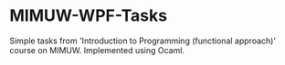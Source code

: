 # MIMUW-WPF-Tasks
Simple tasks from 'Introduction to Programming (functional approach)' course on MIMUW. Implemented using Ocaml.
